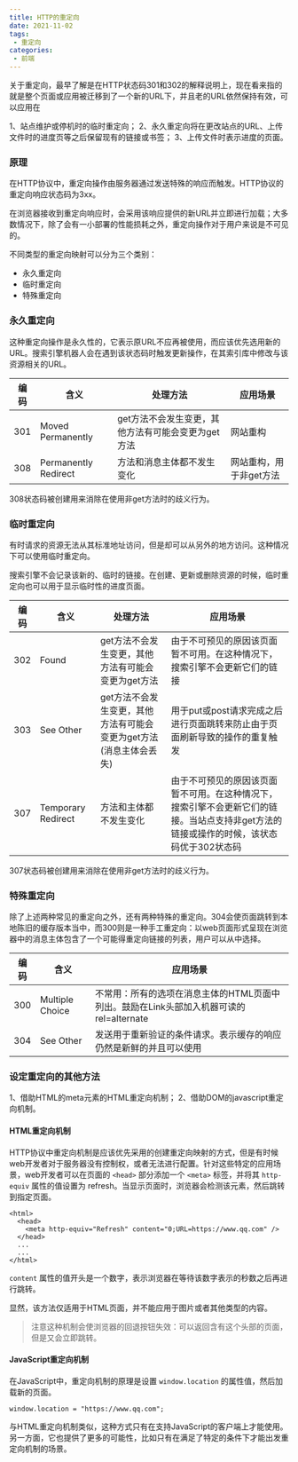 ```yaml
---
title: HTTP的重定向
date: 2021-11-02
tags:
 - 重定向
categories: 
 - 前端
---
```


关于重定向，最早了解是在HTTP状态码301和302的解释说明上，现在看来指的就是整个页面或应用被迁移到了一个新的URL下，并且老的URL依然保持有效，可以应用在

1、站点维护或停机时的临时重定向；
2、永久重定向将在更改站点的URL、上传文件时的进度页等之后保留现有的链接或书签；
3、上传文件时表示进度的页面。

### 原理
在HTTP协议中，重定向操作由服务器通过发送特殊的响应而触发。HTTP协议的重定向响应状态码为3xx。

在浏览器接收到重定向响应时，会采用该响应提供的新URL并立即进行加载；大多数情况下，除了会有一小部署的性能损耗之外，重定向操作对于用户来说是不可见的。

不同类型的重定向映射可以分为三个类别：

 - 永久重定向
 - 临时重定向
 - 特殊重定向

### 永久重定向
这种重定向操作是永久性的，它表示原URL不应再被使用，而应该优先选用新的URL。搜索引擎机器人会在遇到该状态码时触发更新操作，在其索引库中修改与该资源相关的URL。

| 编码 | 含义               | 处理方法                                       | 应用场景            |
| ---- | -------------------- | -------------------------------------------------- | ----------------------- |
| 301  | Moved Permanently    | get方法不会发生变更，其他方法有可能会变更为get方法 | 网站重构            |
| 308  | Permanently Redirect | 方法和消息主体都不发生变化            | 网站重构，用于非get方法 |

308状态码被创建用来消除在使用非get方法时的歧义行为。

### 临时重定向
有时请求的资源无法从其标准地址访问，但是却可以从另外的地方访问。这种情况下可以使用临时重定向。

搜索引擎不会记录该新的、临时的链接。在创建、更新或删除资源的时候，临时重定向也可以用于显示临时性的进度页面。

| 编码 | 含义             | 处理方法                                                       | 应用场景                                                                                                                             |
| ---- | ------------------ | ------------------------------------------------------------------ | ---------------------------------------------------------------------------------------------------------------------------------------- |
| 302  | Found              | get方法不会发生变更，其他方法有可能会变更为get方法 | 由于不可预见的原因该页面暂不可用。在这种情况下，搜索引擎不会更新它们的链接                          |
| 303  | See Other          | get方法不会发生变更，其他方法有可能会变更为get方法(消息主体会丢失) | 用于put或post请求完成之后进行页面跳转来防止由于页面刷新导致的操作的重复触发                            |
| 307  | Temporary Redirect | 方法和主体都不发生变化                                  | 由于不可预见的原因该页面暂不可用。在这种情况下，搜索引擎不会更新它们的链接。当站点支持非get方法的链接或操作的时候，该状态码优于302状态码 |

307状态码被创建用来消除在使用非get方法时的歧义行为。

### 特殊重定向
除了上述两种常见的重定向之外，还有两种特殊的重定向。304会使页面跳转到本地陈旧的缓存版本当中，而300则是一种手工重定向：以web页面形式呈现在浏览器中的消息主体包含了一个可能得重定向链接的列表，用户可以从中选择。

| 编码 | 含义          | 应用场景                                                                             |
| ---- | --------------- | ---------------------------------------------------------------------------------------- |
| 300  | Multiple Choice | 不常用：所有的选项在消息主体的HTML页面中列出。鼓励在Link头部加入机器可读的 rel=alternate |
| 304  | See Other       | 发送用于重新验证的条件请求。表示缓存的响应仍然是新鲜的并且可以使用 |

### 设定重定向的其他方法
1、借助HTML的meta元素的HTML重定向机制；
2、借助DOM的javascript重定向机制。

#### HTML重定向机制
HTTP协议中重定向机制是应该优先采用的创建重定向映射的方式，但是有时候web开发者对于服务器没有控制权，或者无法进行配置。针对这些特定的应用场景，web开发者可以在页面的 `<head>` 部分添加一个 `<meta>` 标签，并将其 `http-equiv` 属性的值设置为 refresh。当显示页面时，浏览器会检测该元素，然后跳转到指定页面。

```
<html>
  <head>
    <meta http-equiv="Refresh" content="0;URL=https://www.qq.com" />
  </head>
  ...
  ...
</html>
```

`content` 属性的值开头是一个数字，表示浏览器在等待该数字表示的秒数之后再进行跳转。

显然，该方法仅适用于HTML页面，并不能应用于图片或者其他类型的内容。

> 注意这种机制会使浏览器的回退按钮失效：可以返回含有这个头部的页面，但是又会立即跳转。

#### JavaScript重定向机制
在JavaScript中，重定向机制的原理是设置 `window.location` 的属性值，然后加载新的页面。

```
window.location = "https://www.qq.com";
```

与HTML重定向机制类似，这种方式只有在支持JavaScript的客户端上才能使用。另一方面，它也提供了更多的可能性，比如只有在满足了特定的条件下才能出发重定向机制的场景。